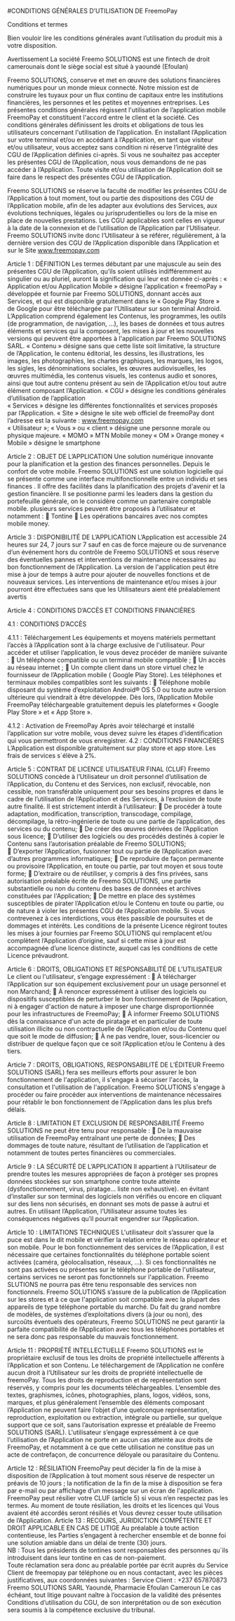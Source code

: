 #CONDITIONS GÉNÉRALES D’UTILISATION DE FreemoPay

Conditions et termes 

Bien vouloir lire les conditions générales avant l’utilisation du produit mis à votre disposition. 

Avertissement 
La société Freemo SOLUTIONS est une fintech de droit camerounais dont le siège social est situé à 
yaoundé (Efoulan) 

Freemo SOLUTIONS, conserve et met en œuvre des solutions financières numériques pour un monde 
mieux connecté. Notre mission est de construire les tuyaux pour un flux continu de capitaux entre les 
institutions financières, les personnes et les petites et moyennes entreprises. 
Les présentes conditions générales régissent l'utilisation de l’application mobile FreemoPay et constituent 
l'accord entre le client et la société. Ces conditions générales définissent les droits et obligations de tous les 
utilisateurs concernant l'utilisation de l’application. 
En installant l’Application sur votre terminal et/ou en accédant à l’Application, en tant que visiteur et/ou 
utilisateur, vous acceptez sans condition ni réserve l’intégralité des CGU de l’Application définies ci-après. 
Si vous ne souhaitez pas accepter les présentes CGU de l’Application, nous vous demandons de ne pas 
accéder à l’Application. 
Toute visite et/ou utilisation de l’Application doit se faire dans le respect des présentes CGU de 
l’Application. 

Freemo SOLUTIONS se réserve la faculté de modifier les présentes CGU de l’Application à tout moment, 
tout ou partie des dispositions des CGU de l’Application mobile, afin de les adapter aux évolutions des 
Services, aux évolutions techniques, légales ou jurisprudentielles ou lors de la mise en place de nouvelles 
prestations. Les CGU applicables sont celles en vigueur à la date de la connexion et de l’utilisation de 
l’Application par l’Utilisateur. 
Freemo SOLUTIONS invite donc l’Utilisateur à se référer, régulièrement, à la dernière version des CGU de 
l’Application disponible dans l’Application et sur le Site www.freemopay.com  


Article 1 : DÉFINITION 
Les termes débutant par une majuscule au sein des présentes CGU de l’Application, qu’ils soient utilisés 
indifféremment au singulier ou au pluriel, auront la signification qui leur est donnée ci-après : 
« Application et/ou Application Mobile » désigne l’application « freemoPay » développée et fournie par 
Freemo SOLUTIONS, donnant accès aux Services, et qui est disponible gratuitement dans le « Google Play 
Store » de Google pour être téléchargée par l’Utilisateur sur son terminal Android. L’Application comprend 
également les Contenus, les programmes, les outils (de programmation, de navigation, …), les bases de 
données et tous autres éléments et services qui la composent, les mises à jour et les nouvelles versions qui 
peuvent être apportées à l'application par Freemo SOLUTIONS SARL. 
« Contenu » désigne sans que cette liste soit limitative, la structure de l’Application, le contenu éditorial, 
les dessins, les illustrations, les images, les photographies, les chartes graphiques, les marques, les logos, 
les sigles, les dénominations sociales, les œuvres audiovisuelles, les œuvres multimédia, les contenus 
visuels, les contenus audio et sonores, ainsi que tout autre contenu présent au sein de l’Application et/ou 
tout autre élément composant l’Application. 
« CGU » désigne les conditions générales d’utilisation de l’application  
« Services » désigne les différentes fonctionnalités et services proposés par l’Application. 
« Site » désigne le site web officiel de freemoPay dont l’adresse est la suivante : www.freemopay.com  
« Utilisateur »; « Vous » ou « client » désigne une personne morale ou physique majeure. 
« MOMO » MTN Mobile money 
« OM » Orange money 
« Mobile » désigne le smartphone 


Article 2 : OBJET DE L’APPLICATION 
Une solution numérique innovante pour la planification et la gestion des finances personnelles. Depuis le 
confort de votre mobile. 
Freemo SOLUTIONS est une solution logicielle qui se présente comme une interface multifonctionnelle 
entre un individu et ses finances . Il offre des facilités dans la planification des projets d'avenir et la gestion 
financière. Il se positionne parmi les leaders dans la gestion du portefeuille générale, on le considère 
comme un partenaire comptable mobile. 
plusieurs services peuvent être proposés à l’utilisateur et notamment : 
 Tontine 
 Les opérations bancaires avec nos comptes mobile money. 


Article 3 : DISPONIBILITÉ DE L’APPLICATION 
L’Application est accessible 24 heures sur 24, 7 jours sur 7 sauf en cas de force majeure ou de survenance 
d’un événement hors du contrôle de Freemo SOLUTIONS et sous réserve des éventuelles pannes et 
interventions de maintenance nécessaires au bon fonctionnement de l’Application. 
La version de l'application peut être mise à jour de temps à autre pour ajouter de nouvelles fonctions et de 
nouveaux services. 
Les interventions de maintenance et/ou mises à jour pourront être effectuées sans que les Utilisateurs aient 
été préalablement avertis 


Article 4 : CONDITIONS D’ACCÈS ET CONDITIONS 
FINANCIÈRES 

4.1 : CONDITIONS D’ACCÈS 

4.1.1 : Téléchargement 
Les équipements et moyens matériels permettant l’accès à l’Application sont à la charge exclusive de 
l'utilisateur. 
Pour accéder et utiliser l’application, le vous devez procéder de manière suivante : 
 Un téléphone compatible ou un terminal mobile compatible ; 
 Un accès au réseau internet ; 
 Un compte client dans un store virtuel chez le fournisseur de l’Application mobile ( Google Play 
Store). 
Les téléphones et terminaux mobiles compatibles sont les suivants : 
 Téléphone mobile disposant du système d’exploitation Android® OS 5.0 ou toute autre version 
ultérieure qui viendrait à être développée. 
Dès lors, l’Application Mobile FreemoPay téléchargeable gratuitement depuis les plateformes « Google 
Play Store » et « App Store ». 


4.1.2 : Activation de FreemoPay 
Après avoir téléchargé et installé l’application sur votre mobile, vous devez suivre les étapes 
d’identification qui vous permettront de vous enregistrer. 
4.2 : CONDITIONS FINANCIÈRES 
L’Application est disponible gratuitement sur play store et app store. Les frais de services s´élève à 2%. 


Article 5 : CONTRAT DE LICENCE UTILISATEUR FINAL 
(CLUF) 
Freemo SOLUTIONS concède à l’Utilisateur un droit personnel d’utilisation de l’Application, du Contenu 
et des Services, non exclusif, révocable, non cessible, non transférable uniquement pour ses besoins propres 
et dans le cadre de l’utilisation de l’Application et des Services, à l’exclusion de toute autre finalité. 
Il est strictement interdit à l’utilisateur: 
 De procéder à toute adaptation, modification, transcription, transcodage, compilage, décompilage, 
la rétro-ingénierie de toute ou une partie de l’application, des services ou du contenu; 
 De créer des œuvres dérivées de l’Application sous licence; 
 D’utiliser des logiciels ou des procédés destinés à copier le Contenu sans l’autorisation préalable 
de Freemo SOLUTIONS;  
 D’exporter l’Application, fusionner tout ou partie de l’Application avec d’autres programmes 
informatiques; 
 De reproduire de façon permanente ou provisoire l’Application, en toute ou partie, par tout moyen 
et sous toute forme; 
 D’extraire ou de réutiliser, y compris à des fins privées, sans autorisation préalable écrite de 
Freemo SOLUTIONS, une partie substantielle ou non du contenu des bases de données et archives 
constituées par l'Application; 
 De mettre en place des systèmes susceptibles de pirater l’Application et/ou le Contenu en toute ou 
partie, ou de nature à violer les présentes CGU de l’Application mobile. 
Si vous contrevenez à ces interdictions, vous êtes passible de poursuites et de dommages et intérêts. Les 
conditions de la présente Licence régiront toutes les mises à jour fournies par Freemo SOLUTIONS qui 
remplacent et/ou complètent l’Application d’origine, sauf si cette mise à jour est accompagnée d’une 
licence distincte, auquel cas les conditions de cette Licence prévaudront. 


Article 6 : DROITS, OBLIGATIONS ET RESPONSABILITÉ DE 
L’UTILISATEUR 
Le client ou l'utilisateur, s’engage expressément : 
 À télécharger l’Application sur son équipement exclusivement pour un usage personnel et non 
Marchand; 
 À renoncer expressément à utiliser des logiciels ou dispositifs susceptibles de perturber le bon 
fonctionnement de l’Application, ni à engager d'action de nature à imposer une charge 
disproportionnée pour les infrastructures de FreemoPay; 
 À informer Freemo SOLUTIONS dès la connaissance d'un acte de piratage et en particulier de 
toute utilisation illicite ou non contractuelle de l’Application et/ou du Contenu quel que soit le 
mode de diffusion; 
 À ne pas vendre, louer, sous-licencier ou distribuer de quelque façon que ce soit l’Application 
et/ou le Contenu à des tiers. 


Article 7 : DROITS, OBLIGATIONS, RESPONSABILITÉ DE 
L’ÉDITEUR 
Freemo SOLUTIONS (SARL) fera ses meilleurs efforts pour assurer le bon fonctionnement de 
l'application, il s'engage à sécuriser l'accès, la consultation et l'utilisation de l'application. 
Freemo SOLUTIONS s'engage à procéder ou faire procéder aux interventions de maintenance nécessaires 
pour rétablir le bon fonctionnement de l'Application dans les plus brefs délais. 


Article 8 : LIMITATION ET EXCLUSION DE 
RESPONSABILITÉ 
Freemo SOLUTIONS ne peut être tenu pour responsable : 
 De la mauvaise utilisation de FreemoPay entraînant une perte de données; 
 Des dommages de toute nature, résultant de l’utilisation de l’application et notamment de toutes 
pertes financières ou commerciales. 


Article 9 : LA SÉCURITÉ DE L’APPLICATION 
Il appartient à l’Utilisateur de prendre toutes les mesures appropriées de façon à protéger ses propres 
données stockées sur son smartphone contre toute atteinte (dysfonctionnement, virus, piratage… liste non 
exhaustive). en évitant d’installer sur son terminal des logiciels non vérifiés ou encore en cliquant sur des 
liens non sécurisés, en donnant ses mots de passe à autrui et autres. 
En utilisant l’Application, l’Utilisateur assume toutes les conséquences négatives qu’il pourrait engendrer 
sur l’Application. 


Article 10 : LIMITATIONS TECHNIQUES 
L'utilisateur doit s’assurer que la puce est dans le dit mobile et vérifier la relation entre le réseau opérateur 
et son mobile. 
Pour le bon fonctionnement des services de l’Application, il est nécessaire que certaines fonctionnalités du 
téléphone portable soient activées (caméra, géolocalisation, réseaux, …). Si ces fonctionnalités ne sont pas 
activées ou présentes sur le téléphone portable de l'utilisateur, certains services ne seront pas fonctionnels 
sur l'application. Freemo SLUTIONS ne pourra pas être tenu responsable des services non fonctionnels. 
Freemo SOLUTIONS s’assure de la publication de l’Application sur les stores et à ce que l'application soit 
compatible avec la plupart des appareils de type téléphone portable du marché. Du fait du grand nombre de 
modèles, de systèmes d’exploitations divers (à jour ou non), des surcoûts éventuels des opérateurs, Freemo 
SOLUTIONS ne peut garantir la parfaite compatibilité de l’Application avec tous les téléphones portables 
et ne sera donc pas responsable du mauvais fonctionnement. 


Article 11 : PROPRIÉTÉ INTELLECTUELLE 
Freemo SOLUTIONS est le propriétaire exclusif de tous les droits de propriété intellectuelle afférents à 
l’Application et son Contenu. Le téléchargement de l’Application ne confère aucun droit à l’Utilisateur sur 
les droits de propriété intellectuelle de freemoPay. 
Tous les droits de reproduction et de représentation sont réservés, y compris pour les documents 
téléchargeables. L’ensemble des textes, graphismes, icônes, photographies, plans, logos, vidéos, sons, 
marques, et plus généralement l’ensemble des éléments composant l’Application ne peuvent faire l’objet 
d’une quelconque représentation, reproduction, exploitation ou extraction, intégrale ou partielle, sur 
quelque support que ce soit, sans l’autorisation expresse et préalable de Freemo SOLUTIONS (SARL). 
L'utilisateur s’engage expressément à ce que l’utilisation de l’Application ne porte en aucun cas atteinte aux 
droits de FreemoPay, et notamment à ce que cette utilisation ne constitue pas un acte de contrefaçon, de 
concurrence déloyale ou parasitaire du Contenu. 


Article 12 : RÉSILIATION 
FreemoPay peut décider la fin de la mise à disposition de l’Application à tout moment sous réserve de 
respecter un préavis de 10 jours ; la notification de la fin de la mise à disposition se fera par e-mail ou par 
affichage d’un message sur un écran de l'application. 
FreemoPay peut résilier votre CLUF (article 5) si vous n’en respectez pas les termes. 
Au moment de toute résiliation, les droits et les licences qui Vous avaient été accordés seront résiliés et 
Vous devrez cesser toute utilisation de l’Application. 
Article 13 : RECOURS, JURIDICTION COMPÉTENTE ET 
DROIT APPLICABLE EN CAS DE LITIGE 
Au préalable à toute action contentieuse, les Parties s’engagent à rechercher ensemble et de bonne foi une 
solution amiable dans un délai de trente (30) jours.  
NB : Tous les présidents de tontines sont responsables des personnes qu´ils introduisent dans leur tontine 
en cas de non-paiement.  
Toute réclamation sera donc au préalable portée par écrit auprès du Service Client de freemopay par 
téléphone ou en nous contactant, avec les pièces justificatives, aux coordonnées suivantes : 
Service Client : +237 657870873 
Freemo SOLUTIONS SARL 
Yaoundé, Pharmacie Efoulan 
Cameroun 
Le cas échéant, tout litige pouvant naître à l’occasion de la validité des présentes Conditions d’utilisation 
du CGU, de son interprétation ou de son exécution sera soumis à la compétence exclusive du tribunal. 
